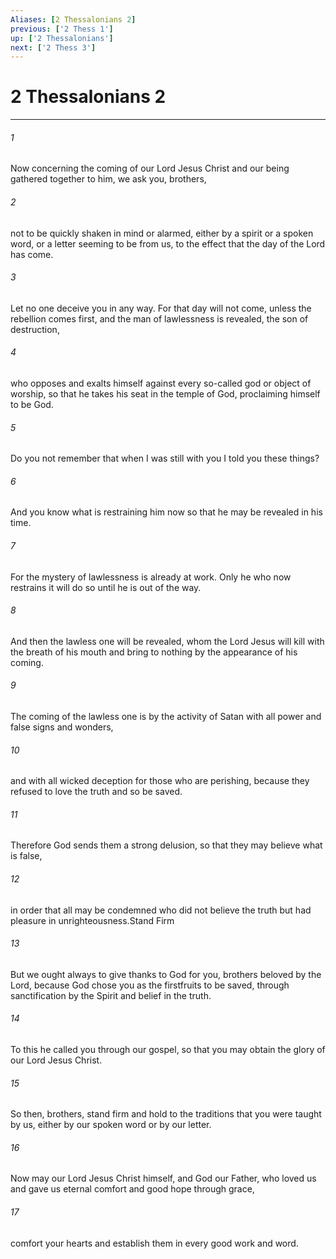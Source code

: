 ```yaml
---
Aliases: [2 Thessalonians 2]
previous: ['2 Thess 1']
up: ['2 Thessalonians']
next: ['2 Thess 3']
---
```

# 2 Thessalonians 2

***

 

###### 1 
Now concerning the coming of our Lord Jesus Christ and our being gathered together to him, we ask you, brothers, 
 

###### 2 
not to be quickly shaken in mind or alarmed, either by a spirit or a spoken word, or a letter seeming to be from us, to the effect that the day of the Lord has come. 
 

###### 3 
Let no one deceive you in any way. For that day will not come, unless the rebellion comes first, and the man of lawlessness is revealed, the son of destruction, 
 

###### 4 
who opposes and exalts himself against every so-called god or object of worship, so that he takes his seat in the temple of God, proclaiming himself to be God. 
 

###### 5 
Do you not remember that when I was still with you I told you these things? 
 

###### 6 
And you know what is restraining him now so that he may be revealed in his time. 
 

###### 7 
For the mystery of lawlessness is already at work. Only he who now restrains it will do so until he is out of the way. 
 

###### 8 
And then the lawless one will be revealed, whom the Lord Jesus will kill with the breath of his mouth and bring to nothing by the appearance of his coming. 
 

###### 9 
The coming of the lawless one is by the activity of Satan with all power and false signs and wonders, 
 

###### 10 
and with all wicked deception for those who are perishing, because they refused to love the truth and so be saved. 
 

###### 11 
Therefore God sends them a strong delusion, so that they may believe what is false, 
 

###### 12 
in order that all may be condemned who did not believe the truth but had pleasure in unrighteousness.Stand Firm
 
 

###### 13 
But we ought always to give thanks to God for you, brothers beloved by the Lord, because God chose you as the firstfruits to be saved, through sanctification by the Spirit and belief in the truth. 
 

###### 14 
To this he called you through our gospel, so that you may obtain the glory of our Lord Jesus Christ. 
 

###### 15 
So then, brothers, stand firm and hold to the traditions that you were taught by us, either by our spoken word or by our letter.
 
 

###### 16 
Now may our Lord Jesus Christ himself, and God our Father, who loved us and gave us eternal comfort and good hope through grace, 
 

###### 17 
comfort your hearts and establish them in every good work and word.
 
